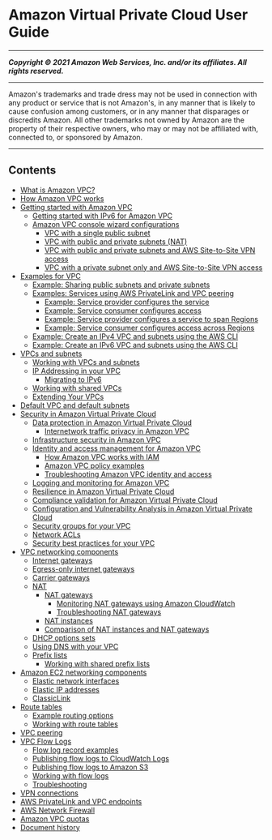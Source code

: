 # Amazon Virtual Private Cloud User Guide

-----
*****Copyright &copy; 2021 Amazon Web Services, Inc. and/or its affiliates. All rights reserved.*****

-----
Amazon's trademarks and trade dress may not be used in 
     connection with any product or service that is not Amazon's, 
     in any manner that is likely to cause confusion among customers, 
     or in any manner that disparages or discredits Amazon. All other 
     trademarks not owned by Amazon are the property of their respective
     owners, who may or may not be affiliated with, connected to, or 
     sponsored by Amazon.

-----
## Contents
+ [What is Amazon VPC?](what-is-amazon-vpc.md)
+ [How Amazon VPC works](how-it-works.md)
+ [Getting started with Amazon VPC](vpc-getting-started.md)
   + [Getting started with IPv6 for Amazon VPC](get-started-ipv6.md)
   + [Amazon VPC console wizard configurations](VPC_wizard.md)
      + [VPC with a single public subnet](VPC_Scenario1.md)
      + [VPC with public and private subnets (NAT)](VPC_Scenario2.md)
      + [VPC with public and private subnets and AWS Site-to-Site VPN access](VPC_Scenario3.md)
      + [VPC with a private subnet only and AWS Site-to-Site VPN access](VPC_Scenario4.md)
+ [Examples for VPC](VPC_Scenarios.md)
   + [Example: Sharing public subnets and private subnets](example-vpc-share.md)
   + [Examples: Services using AWS PrivateLink and VPC peering](vpc-peer-region-example.md)
      + [Example: Service provider configures the service](vpc--region-peering-provider-side.md)
      + [Example: Service consumer configures access](vpc-region-peering-consumer-side.md)
      + [Example: Service provider configures a service to span Regions](vpc-inter-region-peering-provider-side.md)
      + [Example: Service consumer configures access across Regions](vpc-inter-region-peering-consumer-side.md)
   + [Example: Create an IPv4 VPC and subnets using the AWS CLI](vpc-subnets-commands-example.md)
   + [Example: Create an IPv6 VPC and subnets using the AWS CLI](vpc-subnets-commands-example-ipv6.md)
+ [VPCs and subnets](VPC_Subnets.md)
   + [Working with VPCs and subnets](working-with-vpcs.md)
   + [IP Addressing in your VPC](vpc-ip-addressing.md)
      + [Migrating to IPv6](vpc-migrate-ipv6.md)
   + [Working with shared VPCs](vpc-sharing.md)
   + [Extending Your VPCs](Extend_VPCs.md)
+ [Default VPC and default subnets](default-vpc.md)
+ [Security in Amazon Virtual Private Cloud](security.md)
   + [Data protection in Amazon Virtual Private Cloud](data-protection.md)
      + [Internetwork traffic privacy in Amazon VPC](VPC_Security.md)
   + [Infrastructure security in Amazon VPC](infrastructure-security.md)
   + [Identity and access management for Amazon VPC](security-iam.md)
      + [How Amazon VPC works with IAM](security_iam_service-with-iam.md)
      + [Amazon VPC policy examples](vpc-policy-examples.md)
      + [Troubleshooting Amazon VPC identity and access](security_iam_troubleshoot.md)
   + [Logging and monitoring for Amazon VPC](logging-monitoring.md)
   + [Resilience in Amazon Virtual Private Cloud](disaster-recovery-resiliency.md)
   + [Compliance validation for Amazon Virtual Private Cloud](VPC-compliance.md)
   + [Configuration and Vulnerability Analysis in Amazon Virtual Private Cloud](ConfigAndVulnerability.md)
   + [Security groups for your VPC](VPC_SecurityGroups.md)
   + [Network ACLs](vpc-network-acls.md)
   + [Security best practices for your VPC](vpc-security-best-practices.md)
+ [VPC networking components](VPC_Networking.md)
   + [Internet gateways](VPC_Internet_Gateway.md)
   + [Egress-only internet gateways](egress-only-internet-gateway.md)
   + [Carrier gateways](Carrier_Gateway.md)
   + [NAT](vpc-nat.md)
      + [NAT gateways](vpc-nat-gateway.md)
         + [Monitoring NAT gateways using Amazon CloudWatch](vpc-nat-gateway-cloudwatch.md)
         + [Troubleshooting NAT gateways](nat-gateway-troubleshooting.md)
      + [NAT instances](VPC_NAT_Instance.md)
      + [Comparison of NAT instances and NAT gateways](vpc-nat-comparison.md)
   + [DHCP options sets](VPC_DHCP_Options.md)
   + [Using DNS with your VPC](vpc-dns.md)
   + [Prefix lists](managed-prefix-lists.md)
      + [Working with shared prefix lists](sharing-managed-prefix-lists.md)
+ [Amazon EC2 networking components](VPC_EC2.md)
   + [Elastic network interfaces](VPC_ElasticNetworkInterfaces.md)
   + [Elastic IP addresses](vpc-eips.md)
   + [ClassicLink](vpc-classiclink.md)
+ [Route tables](VPC_Route_Tables.md)
   + [Example routing options](route-table-options.md)
   + [Working with route tables](WorkWithRouteTables.md)
+ [VPC peering](vpc-peering.md)
+ [VPC Flow Logs](flow-logs.md)
   + [Flow log record examples](flow-logs-records-examples.md)
   + [Publishing flow logs to CloudWatch Logs](flow-logs-cwl.md)
   + [Publishing flow logs to Amazon S3](flow-logs-s3.md)
   + [Working with flow logs](working-with-flow-logs.md)
   + [Troubleshooting](flow-logs-troubleshooting.md)
+ [VPN connections](vpn-connections.md)
+ [AWS PrivateLink and VPC endpoints](endpoint-services-overview.md)
+ [AWS Network Firewall](network-firewall.md)
+ [Amazon VPC quotas](amazon-vpc-limits.md)
+ [Document history](WhatsNew.md)